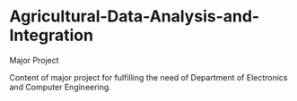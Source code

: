 Agricultural-Data-Analysis-and-Integration
==========================================

Major Project

Content of major project for fulfilling the need of Department of Electronics and Computer Engineering.
